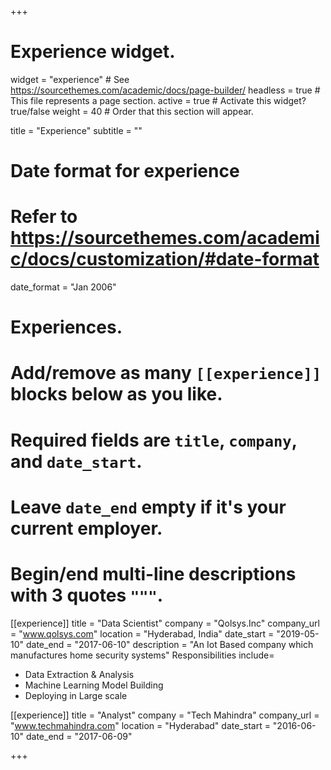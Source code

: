 +++
# Experience widget.
widget = "experience"  # See https://sourcethemes.com/academic/docs/page-builder/
headless = true  # This file represents a page section.
active = true  # Activate this widget? true/false
weight = 40  # Order that this section will appear.

title = "Experience"
subtitle = ""

# Date format for experience
#   Refer to https://sourcethemes.com/academic/docs/customization/#date-format
date_format = "Jan 2006"

# Experiences.
#   Add/remove as many `[[experience]]` blocks below as you like.
#   Required fields are `title`, `company`, and `date_start`.
#   Leave `date_end` empty if it's your current employer.
#   Begin/end multi-line descriptions with 3 quotes `"""`.
[[experience]]
  title = "Data Scientist"
  company = "Qolsys.Inc"
  company_url = "www.qolsys.com"
  location = "Hyderabad, India"
  date_start = "2019-05-10"
  date_end = "2017-06-10"
  description = "An Iot Based company which manufactures home security systems"
  Responsibilities include=
  
  * Data Extraction & Analysis 
  * Machine Learning Model Building
  * Deploying in Large scale

[[experience]]
  title = "Analyst"
  company = "Tech Mahindra"
  company_url = "www.techmahindra.com"
  location = "Hyderabad"
  date_start = "2016-06-10"
  date_end = "2017-06-09"

+++
